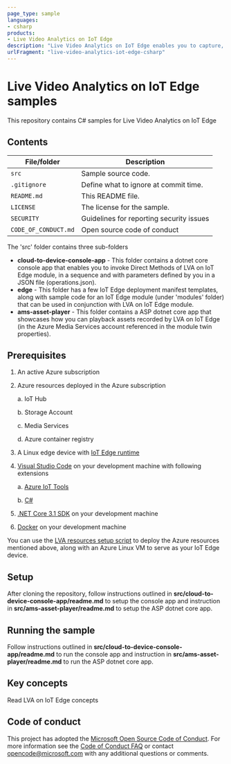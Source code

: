 ```yaml
---
page_type: sample
languages:
- csharp
products:
- Live Video Analytics on IoT Edge
description: "Live Video Analytics on IoT Edge enables you to capture, record, and analyze videos using AI"
urlFragment: "live-video-analytics-iot-edge-csharp"
---
```


# Live Video Analytics on IoT Edge samples

This repository contains C# samples for Live Video Analytics on IoT Edge

## Contents

| File/folder       | Description                                |
|----------------------|--------------------------------------------|
| `src`                | Sample source code.                        |
| `.gitignore`         | Define what to ignore at commit time.      |
| `README.md`          | This README file.                          |
| `LICENSE`            | The license for the sample.                |
| `SECURITY`           | Guidelines for reporting security issues   |
| `CODE_OF_CONDUCT.md` | Open source code of conduct                |

The 'src' folder contains three sub-folders

* **cloud-to-device-console-app** - This folder contains a dotnet core console app that enables you to invoke Direct Methods of LVA on IoT Edge module, in a sequence and with parameters defined by you in a JSON file (operations.json).
* **edge** - This folder has a few IoT Edge deployment manifest templates, along with sample code for an IoT Edge module (under 'modules' folder) that can be used in conjunction with LVA on IoT Edge module.
* **ams-asset-player** - This folder contains a ASP dotnet core app that showcases how you can playback assets recorded by LVA on IoT Edge (in the Azure Media Services account referenced in the module twin properties).

## Prerequisites

1. An active Azure subscription
2. Azure resources deployed in the Azure subscription

    a. IoT Hub

    b. Storage Account

    c. Media Services

    d. Azure container registry

3. A Linux edge device with [IoT Edge runtime](https://docs.microsoft.com/en-us/azure/iot-edge/how-to-install-iot-edge-linux)

4. [Visual Studio Code](https://code.visualstudio.com/) on your development machine with following extensions

    a. [Azure IoT Tools](https://marketplace.visualstudio.com/items?itemName=vsciot-vscode.azure-iot-tools)

    b. [C#](https://marketplace.visualstudio.com/items?itemName=ms-dotnettools.csharp)

5. [.NET Core 3.1 SDK](https://dotnet.microsoft.com/download/dotnet-core/3.1) on your development machine

6. [Docker](https://docs.docker.com/engine/install/) on your development machine

You can use the [LVA resources setup script](https://github.com/Azure/live-video-analytics/tree/master/edge/setup) to deploy the Azure resources mentioned above, along with an Azure Linux VM to serve as your IoT Edge device.

## Setup

After cloning the repository, follow instructions outlined in **src/cloud-to-device-console-app/readme.md** to setup the console app and instruction in **src/ams-asset-player/readme.md** to setup the ASP dotnet core app.

## Running the sample

Follow instructions outlined in **src/cloud-to-device-console-app/readme.md** to run the console app and instruction in **src/ams-asset-player/readme.md** to run the ASP dotnet core app.

## Key concepts

Read LVA on IoT Edge concepts

## Code of conduct

This project has adopted the [Microsoft Open Source Code of Conduct](https://opensource.microsoft.com/codeofconduct/). For more information see the [Code of Conduct FAQ](https://opensource.microsoft.com/codeofconduct/faq/) or
contact [opencode@microsoft.com](mailto:opencode@microsoft.com) with any additional questions or comments.
